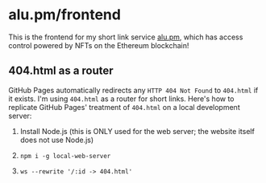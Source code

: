 # alu&#46;pm/frontend

This is the frontend for my short link service [alu.pm](https://alu.pm), which has access control powered by NFTs on the Ethereum blockchain!

## 404.html as a router

GitHub Pages automatically redirects any `HTTP 404 Not Found` to `404.html` if it exists. I'm using `404.html` as a router for short links. Here's how to replicate GitHub Pages' treatment of `404.html` on a local development server:

1. Install Node.js (this is ONLY used for the web server; the website itself does not use Node.js)

2. `npm i -g local-web-server`

3. `ws --rewrite '/:id -> 404.html'`
